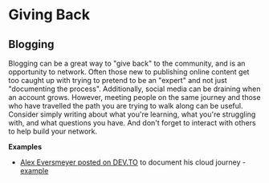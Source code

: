 # Giving Back

## Blogging 

Blogging can be a great way to "give back" to the community, and is an opportunity to network. Often those new to publishing online content get too caught up with trying to pretend to be an "expert" and not just "documenting the process". Additionally, social media can be draining when an account grows. However, meeting people on the same journey and those who have travelled the path you are trying to walk along can be useful. Consider simply writing about what you're learning, what you're struggling with, and what questions you have. And don't forget to interact with others to help build your network. 

**Examples**

- [Alex Eversmeyer posted on DEV.TO](https://dev.to/alexeversmeyer) to document his cloud journey - [example](https://dev.to/alexeversmeyer/state-of-my-cloud-journey-nov-2-2021-2obk)
